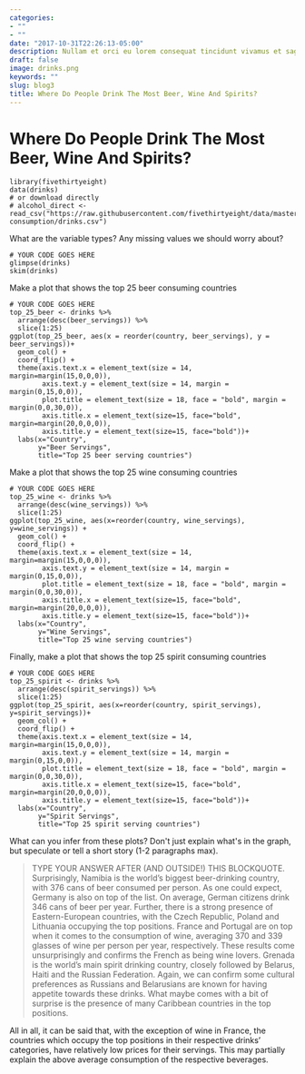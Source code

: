 ```yaml
---
categories:
- ""
- ""
date: "2017-10-31T22:26:13-05:00"
description: Nullam et orci eu lorem consequat tincidunt vivamus et sagittis magna sed nunc rhoncus condimentum sem.
draft: false
image: drinks.png
keywords: ""
slug: blog3
title: Where Do People Drink The Most Beer, Wine And Spirits?
---
```


# Where Do People Drink The Most Beer, Wine And Spirits?




```{r load_alcohol_data}
library(fivethirtyeight)
data(drinks)
# or download directly
# alcohol_direct <- read_csv("https://raw.githubusercontent.com/fivethirtyeight/data/master/alcohol-consumption/drinks.csv")
```


What are the variable types? Any missing values we should worry about? 

```{r glimpse_skim_data}
# YOUR CODE GOES HERE
glimpse(drinks)
skim(drinks)
```


Make a plot that shows the top 25 beer consuming countries

```{r beer_plot,fig.height=8}
# YOUR CODE GOES HERE
top_25_beer <- drinks %>% 
  arrange(desc(beer_servings)) %>%
  slice(1:25)
ggplot(top_25_beer, aes(x = reorder(country, beer_servings), y = beer_servings))+ 
  geom_col() + 
  coord_flip() +
  theme(axis.text.x = element_text(size = 14, margin=margin(15,0,0,0)),
        axis.text.y = element_text(size = 14, margin = margin(0,15,0,0)),
        plot.title = element_text(size = 18, face = "bold", margin = margin(0,0,30,0)), 
        axis.title.x = element_text(size=15, face="bold", margin=margin(20,0,0,0)),
        axis.title.y = element_text(size=15, face="bold"))+
  labs(x="Country", 
       y="Beer Servings", 
       title="Top 25 beer serving countries")
```

Make a plot that shows the top 25 wine consuming countries

```{r wine_plot,fig.height=8}
# YOUR CODE GOES HERE
top_25_wine <- drinks %>% 
  arrange(desc(wine_servings)) %>%
  slice(1:25)
ggplot(top_25_wine, aes(x=reorder(country, wine_servings), y=wine_servings)) + 
  geom_col() + 
  coord_flip() +
  theme(axis.text.x = element_text(size = 14, margin=margin(15,0,0,0)),
        axis.text.y = element_text(size = 14, margin = margin(0,15,0,0)),
        plot.title = element_text(size = 18, face = "bold", margin = margin(0,0,30,0)), 
        axis.title.x = element_text(size=15, face="bold", margin=margin(20,0,0,0)),
        axis.title.y = element_text(size=15, face="bold"))+
  labs(x="Country", 
       y="Wine Servings", 
       title="Top 25 wine serving countries")
```

Finally, make a plot that shows the top 25 spirit consuming countries
```{r spirit_plot,fig.height=8}
# YOUR CODE GOES HERE
top_25_spirit <- drinks %>% 
  arrange(desc(spirit_servings)) %>%
  slice(1:25)
ggplot(top_25_spirit, aes(x=reorder(country, spirit_servings), y=spirit_servings))+ 
  geom_col() + 
  coord_flip() +
  theme(axis.text.x = element_text(size = 14, margin=margin(15,0,0,0)),
        axis.text.y = element_text(size = 14, margin = margin(0,15,0,0)),
        plot.title = element_text(size = 18, face = "bold", margin = margin(0,0,30,0)), 
        axis.title.x = element_text(size=15, face="bold", margin=margin(20,0,0,0)),
        axis.title.y = element_text(size=15, face="bold"))+
  labs(x="Country", 
       y="Spirit Servings", 
       title="Top 25 spirit serving countries")
```

What can you infer from these plots? Don't just explain what's in the graph, but speculate or tell a short story (1-2 paragraphs max).

> TYPE YOUR ANSWER AFTER (AND OUTSIDE!) THIS BLOCKQUOTE.
Surprisingly, Namibia is the world’s biggest beer-drinking country, with 376 cans of beer consumed per person. As one could expect, Germany is also on top of the list. On average, German citizens drink 346 cans of beer per year. Further, there is a strong presence of Eastern-European countries, with the Czech Republic, Poland and Lithuania occupying the top positions. France and Portugal are on top when it comes to the consumption of wine, averaging 370 and 339 glasses of wine per person per year, respectively. These results come unsurprisingly and confirms the French as being wine lovers. Grenada is the world’s main spirit drinking country, closely followed by Belarus, Haiti and the Russian Federation. Again, we can confirm some cultural preferences as Russians and Belarusians are known for having appetite towards these drinks. What maybe comes with a bit of surprise is the presence of many Caribbean countries in the top positions. 

All in all, it can be said that, with the exception of wine in France, the countries which occupy the top positions in their respective drinks’ categories, have relatively low prices for their servings. This may partially explain the above average consumption of the respective beverages. 
